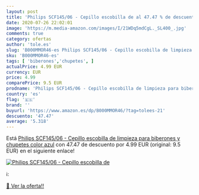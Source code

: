 ```yaml
---
layout: post
title: 'Philips SCF145/06 - Cepillo escobilla de al 47.47 % de descuento'
date: 2020-07-26 22:02:01
image: 'https://m.media-amazon.com/images/I/21WDq5mdCgL._SL400_.jpg'
comments: true
category: ofertas
author: 'tole.es'
slug: 'B000MMOR46-es Philips SCF145/06 - Cepillo escobilla de limpieza para...'
sku: 'B000MMOR46-es'
tags: [ 'biberones','chupetes', ]
actualPrice: 4.99 EUR
currency: EUR
price: 4.99
comparePrice: 9.5 EUR
prodname: 'Philips SCF145/06 - Cepillo escobilla de limpieza para biberones y chupetes  color azul'
country: 'es'
flag: '🇪🇸'
brand: ''
buyurl: 'https://www.amazon.es/dp/B000MMOR46/?tag=tolees-21'
descuento: '47.47'
average: '5.318'
---
```


Está [Philips SCF145/06 - Cepillo escobilla de limpieza para biberones y chupetes  color azul](https://www.amazon.es/dp/B000MMOR46/?tag=tolees-21) con 47.47 de descuento por 4.99 EUR (original: 9.5 EUR) en el siguiente enlace!

[![Philips SCF145/06 - Cepillo escobilla de](https://m.media-amazon.com/images/I/21WDq5mdCgL._SL400_.jpg)](https://www.amazon.es/dp/B000MMOR46/?tag=tolees-21)

ℹ️:


[🛒 Ver la oferta!!](https://www.amazon.es/dp/B000MMOR46/?tag=tolees-21)
